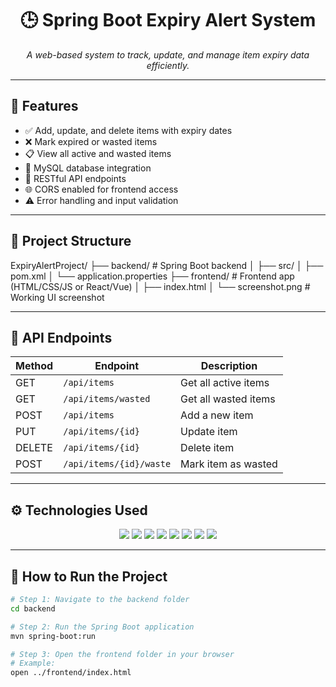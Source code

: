<h1 align="center">🕒 Spring Boot Expiry Alert System</h1>
<p align="center"><em>A web-based system to track, update, and manage item expiry data efficiently.</em></p>

---

## 🔧 Features

- ✅ Add, update, and delete items with expiry dates  
- ❌ Mark expired or wasted items  
- 📋 View all active and wasted items  
- 💾 MySQL database integration  
- 🔗 RESTful API endpoints  
- 🌐 CORS enabled for frontend access  
- ⚠️ Error handling and input validation  

---

## 📁 Project Structure

ExpiryAlertProject/
├── backend/ # Spring Boot backend
│ ├── src/
│ ├── pom.xml
│ └── application.properties
├── frontend/ # Frontend app (HTML/CSS/JS or React/Vue)
│ ├── index.html
│ └── screenshot.png # Working UI screenshot


---

## 🔌 API Endpoints

| Method | Endpoint                | Description              |
|--------|-------------------------|--------------------------|
| GET    | `/api/items`            | Get all active items     |
| GET    | `/api/items/wasted`     | Get all wasted items     |
| POST   | `/api/items`            | Add a new item           |
| PUT    | `/api/items/{id}`       | Update item              |
| DELETE | `/api/items/{id}`       | Delete item              |
| POST   | `/api/items/{id}/waste` | Mark item as wasted      |

---

## ⚙️ Technologies Used

<div align="center">

<img src="https://img.shields.io/badge/Java-%23ED8B00?style=for-the-badge&logo=java&logoColor=white" />
<img src="https://img.shields.io/badge/Spring_Boot-%236DB33F?style=for-the-badge&logo=spring-boot&logoColor=white" />
<img src="https://img.shields.io/badge/MySQL-%2300f?style=for-the-badge&logo=mysql&logoColor=white" />
<img src="https://img.shields.io/badge/Maven-%23C71A36?style=for-the-badge&logo=apache-maven&logoColor=white" />
<img src="https://img.shields.io/badge/Lombok-%23FF8000?style=for-the-badge&logoColor=white" />
<img src="https://img.shields.io/badge/HTML5-%23E34F26?style=for-the-badge&logo=html5&logoColor=white" />
<img src="https://img.shields.io/badge/CSS3-%231572B6?style=for-the-badge&logo=css3&logoColor=white" />
<img src="https://img.shields.io/badge/JavaScript-%23F7DF1E?style=for-the-badge&logo=javascript&logoColor=black" />

</div>

---

## 🚀 How to Run the Project

```bash
# Step 1: Navigate to the backend folder
cd backend

# Step 2: Run the Spring Boot application
mvn spring-boot:run

# Step 3: Open the frontend folder in your browser
# Example:
open ../frontend/index.html
